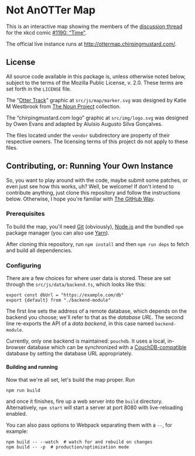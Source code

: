 # Not AnOTTer Map

This is an interactive map showing the members of the [discussion thread][OTT] for the xkcd comic [#1190: “Time”][OTC].

The official live instance runs at http://ottermap.chirpingmustard.com/.


## License

All source code available in this package is, unless otherwise noted below, subject to the terms of the Mozilla Public License, v. 2.0.  These terms are set forth in the `LICENSE` file.

The “[Otter Track]” graphic at `src/js/map/marker.svg` was designed by Katie M Westbrook from [The Noun Project] collection.

The “chirpingmustard.com logo” graphic at `src/img/logo.svg` was designed by Owen Evans and adapted by Aluísio Augusto Silva Gonçalves.

The files located under the `vendor` subdirectory are property of their respective owners.  The licensing terms of this project do not apply to these files.


## Contributing, or: Running Your Own Instance

So, you want to play around with the code, maybe submit some patches, or even just see how this works, uh?  Well, be welcome!  If don't intend to contribute anything, just clone this repository and follow the instructions below.  Otherwise, I hope you're familiar with [The GitHub Way].

### Prerequisites

To build the map, you'll need [Git] (obviously), [Node.js] and the bundled `npm` package manager (you can also use [Yarn]).

After cloning this repository, run `npm install` and then `npm run deps` to fetch and build all dependencies.

### Configuring

There are a few choices for where user data is stored.  These are set through the `src/js/data/backend.ts`, which looks like this:

    export const dbUrl = "https://example.com/db"
    export {default} from "./backend-module"

The first line sets the address of a remote database, which depends on the backend you choose; we'll refer to that as the _database URL_.  The second line re-exports the API of a _data backend_, in this case named `backend-module`.

Currently, only one backend is maintained: `pouchdb`.  It uses a local, in-browser database which can be synchronized with a [CouchDB-compatible][PouchDB/HTTP] database by setting the database URL appropriately.

#### Building and running

Now that we're all set, let's build the map proper.  Run

    npm run build

and once it finishes, fire up a web server into the `build` directory.  Alternatively, `npm start` will start a server at port 8080 with live-reloading enabled.

You can also pass options to Webpack separating them with a `--`, for example:

    npm build -- --watch  # watch for and rebuild on changes
    npm build -- -p  # production/optimization mode


[OTT]:               http://forums.xkcd.com/viewtopic.php?t=101043
[OTC]:               https://xkcd.com/1190/
[Otter Track]:       https://thenounproject.com/term/otter-track/3498/
[The Noun Project]:  https://thenounproject.com/
[The GitHub Way]:    https://help.github.com/articles/fork-a-repo
[Git]:               https://git-scm.com/
[Node.js]:           https://nodejs.org/
[Yarn]:              https://yarnpkg.com/
[PouchDB/HTTP]:      https://pouchdb.com/adapters.html#pouchdb_over_http

